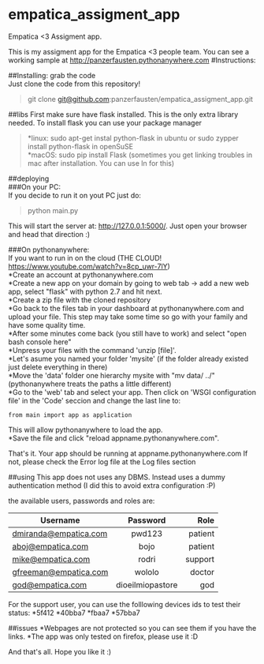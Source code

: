 # empatica_assigment_app
Empatica &lt;3 Assigment app.

This is my assigment app for the Empatica <3 people team.
You can see a working sample at http://panzerfausten.pythonanywhere.com
#Instructions:
  

##Installing:
grab the code  
Just clone the code from this repository!  
>git clone git@github.com:panzerfausten/empatica_assigment_app.git

##libs
First make sure have flask installed. This is the only extra library needed.
To install flask you can use your package manager
>*linux: sudo apt-get instal python-flask in ubuntu or sudo zypper install python-flask in openSuSE   
>*macOS:	sudo pip install Flask (sometimes you get linking troubles in mac after installation. You can use ln for this)

##deploying  
###On your PC:  
If you decide to run it on yout PC just do:  
>python  main.py  

This will start the server at:  http://127.0.0.1:5000/. Just open your browser and head that direction :)

###On pythonanywhere:  
If you want to run in on the cloud  (THE CLOUD! https://www.youtube.com/watch?v=8cp_uwr-7lY)  
*Create an account at pythonanywhere.com  
*Create a new app on your domain by going to web tab -> add a new web app, select "flask" with python 2.7 and hit next.  
*Create a zip file with the cloned repository   
*Go back to the files tab in  your dashboard at pythonanywhere.com and upload your file. This step may take some time so go with your family and have some quality time.  
*After some minutes come back (you still have to work) and select "open bash console here"  
*Unpress your files with the command 'unzip [file]'.  
*Let's asume you named your folder 'mysite' (if the folder already existed just delete everything in there)  
*Move the 'data' folder one hierarchy mysite with "mv data/ ../" (pythonanywhere treats the paths a little different)  
*Go to the 'web' tab and select your app. Then click on 'WSGI configuration file' in the 'Code' seccion and change the last line to:

    from main import app as application  
This will allow pythonanywhere to load the app.  
*Save the file and click "reload appname.pythonanywhere.com".  

That's it. Your app should be running at appname.pythonanywhere.com
If not, please check the Error log file at the Log files section


##using
This app does not uses any DBMS. Instead uses a dummy authentication method (I did this to avoid extra configuration :P)  

the available users, passwords and roles are:

| Username              | Password         | Role       |
| --------------------- |:----------------:| ----------:|
| dmiranda@empatica.com | pwd123           | patient    |
| aboj@empatica.com     | bojo             | patient    |
| mike@empatica.com     | rodri            | support    |
| gfreeman@empatica.com | wololo           | doctor     |
| god@empatica.com      | dioeilmiopastore | god        |

For the support user, you can use the folllowing devices ids to test their status:
*5f412
*40bba7
*fbaa7
*57bba7

##issues
*Webpages are not protected so you can see them if you have the links. 
*The app was only tested on firefox, please use it :D

And that's all. Hope you like it :)

